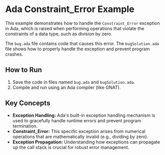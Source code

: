 # Ada Constraint_Error Example

This example demonstrates how to handle the `Constraint_Error` exception in Ada, which is raised when performing operations that violate the constraints of a data type, such as division by zero. 

The `bug.ada` file contains code that causes this error. The `bugSolution.ada` file shows how to properly handle the exception and prevent program crashes.

## How to Run

1.  Save the code in files named `bug.ada` and `bugSolution.ada`.
2.  Compile and run using an Ada compiler (like GNAT).

## Key Concepts

* **Exception Handling:** Ada's built-in exception handling mechanism is used to gracefully handle runtime errors and prevent program termination.
* **Constraint_Error:** This specific exception arises from numerical operations that are mathematically invalid (e.g., dividing by zero).
* **Exception Propagation:** Understanding how exceptions can propagate up the call stack is crucial for robust error management.